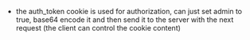 - the auth_token cookie is used for authorization, can just set admin to true, base64 encode it and then send it to the server with the next request (the client can control the cookie content)